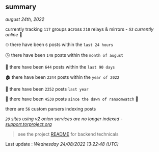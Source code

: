 
## summary
_august 24th, 2022_

currently tracking `117` groups across `210` relays & mirrors - _`53` currently online_ 📡

⏲ there have been `6` posts within the `last 24 hours`

🕓 there have been `148` posts within the `month of august`

📅 there have been `644` posts within the `last 90 days`

🏚 there have been `2244` posts within the `year of 2022`

🚀 there have been `2252` posts `last year`

🦕 there have been `4530` posts `since the dawn of ransomwatch` 🐣

there are `56` custom parsers indexing posts

_`20` sites using v2 onion services are no longer indexed - [support.torproject.org](https://support.torproject.org/onionservices/v2-deprecation/)_

> see the project [README](https://github.com/jmousqueton/ransomwatch#readme) for backend technicals



Last update : _Wednesday 24/08/2022 13:22:48 (UTC)_

